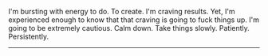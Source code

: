 I'm bursting with energy to do. To create. I'm craving results. Yet, I'm experienced enough to know that that craving is going to fuck things up. I'm going to be extremely cautious. Calm down. Take things slowly. Patiently. Persistently.

---

